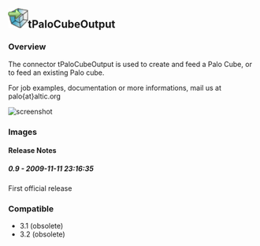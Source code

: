 ## <img src='./logo.jpg' width='40' height='40'>tPaloCubeOutput

### Overview
The connector tPaloCubeOutput is used to create and feed a Palo Cube, or to feed an existing Palo cube.

For job examples, documentation or more informations, mail us at palo{at}altic.org


![screenshot](https://talendforge.org/exchange/tos/upload_tos/extension-220/screenshot.jpg)
### Images




#### Release Notes

##### 0.9 - 2009-11-11 23:16:35
First official release
### Compatible
 -  3.1 (obsolete)
 -   3.2 (obsolete)
